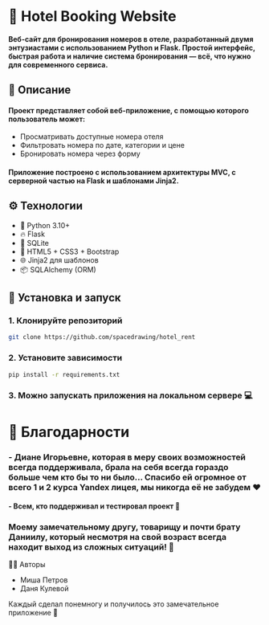 # 🏨 Hotel Booking Website

#### Веб-сайт для бронирования номеров в отеле, разработанный двумя энтузиастами с использованием **Python** и **Flask**. Простой интерфейс, быстрая работа и наличие система бронирования — всё, что нужно для современного сервиса.

## 📌 Описание

#### Проект представляет собой веб-приложение, с помощью которого пользователь может:

- Просматривать доступные номера отеля
- Фильтровать номера по дате, категории и цене
- Бронировать номера через форму


#### Приложение построено с использованием архитектуры **MVC**, с серверной частью на Flask и шаблонами Jinja2.

## ⚙️ Технологии

- 🐍 Python 3.10+
- 🔥 Flask
- 💾 SQLite
- 🧰 HTML5 + CSS3 + Bootstrap
- 🌐 Jinja2 для шаблонов
- 📦 SQLAlchemy (ORM)

## 🚀 Установка и запуск

### 1. Клонируйте репозиторий

```bash
git clone https://github.com/spacedrawing/hotel_rent
```
### 2. Установите зависимости

```bash
pip install -r requirements.txt
```

### 3. Можно запускать приложения на локальном сервере 💻

# 🙏 Благодарности
### - Диане Игорьевне, которая в меру своих возможностей всегда поддерживала, брала на себя всегда гораздо больше чем кто бы то ни было... Спасибо ей огромное от всего 1 и 2 курса Yandex лицея, мы никогда её не забудем ❤️

#### - Всем, кто поддерживал и тестировал проект 🧸

### Моему замечательному другу, товарищу и почти брату Даниилу, который несмотря на свой возраст всегда находит выход из сложных ситуаций! 🤝


👨‍💻 Авторы
- Миша Петров
- Даня Кулевой

Каждый сделал понемногу и получилось это замечательное приложение 📯